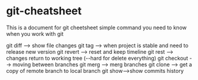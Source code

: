 # git-cheatsheet

This is a document for git cheetsheet
simple command you need to know when you work with git

git diff --> show file changes
git tag --> when project is stable and need to release new version
git revert --> reset and keep timeline
git rest --> changes return to working tree (--hard for delete everything)
git checkout --> moving between branches
git merg --> merg branches
git clone --> get a copy of remote branch to local branch
git show-->show commits history
